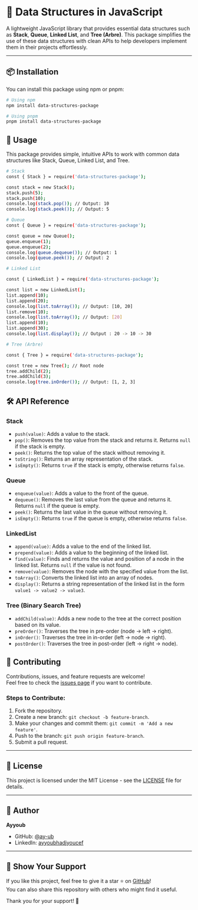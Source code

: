 # 🌟 Data Structures in JavaScript

A lightweight JavaScript library that provides essential data structures such as **Stack**, **Queue**, **Linked List**, and **Tree (Arbre)**. This package simplifies the use of these data structures with clean APIs to help developers implement them in their projects effortlessly.

---

## 📦 Installation

You can install this package using npm or pnpm:

```bash
# Using npm
npm install data-structures-package

# Using pnpm
pnpm install data-structures-package
```

## 🚀 Usage

This package provides simple, intuitive APIs to work with common data structures like Stack, Queue, Linked List, and Tree.

```bash
# Stack
const { Stack } = require('data-structures-package');

const stack = new Stack();
stack.push(5);
stack.push(10);
console.log(stack.pop()); // Output: 10
console.log(stack.peek()); // Output: 5

```

```bash
# Queue
const { Queue } = require('data-structures-package');

const queue = new Queue();
queue.enqueue(1);
queue.enqueue(2);
console.log(queue.dequeue()); // Output: 1
console.log(queue.peek()); // Output: 2


```

```bash
# Linked List

const { LinkedList } = require('data-structures-package');

const list = new LinkedList();
list.append(10);
list.append(20);
console.log(list.toArray()); // Output: [10, 20]
list.remove(10);
console.log(list.toArray()); // Output: [20]
list.append(10);
list.append(30);
console.log(list.display()); // Output : 20 -> 10 -> 30

```

```bash
# Tree (Arbre)

const { Tree } = require('data-structures-package');

const tree = new Tree(); // Root node
tree.addChild(2);
tree.addChild(3);
console.log(tree.inOrder()); // Output: [1, 2, 3]
```

## 🛠 API Reference

### Stack

- `push(value)`: Adds a value to the stack.
- `pop()`: Removes the top value from the stack and returns it. Returns `null` if the stack is empty.
- `peek()`: Returns the top value of the stack without removing it.
- `toString()`: Returns an array representation of the stack.
- `isEmpty()`: Returns `true` if the stack is empty, otherwise returns `false`.

### Queue

- `enqueue(value)`: Adds a value to the front of the queue.
- `dequeue()`: Removes the last value from the queue and returns it. Returns `null` if the queue is empty.
- `peek()`: Returns the last value in the queue without removing it.
- `isEmpty()`: Returns `true` if the queue is empty, otherwise returns `false`.

### LinkedList

- `append(value)`: Adds a value to the end of the linked list.
- `prepend(value)`: Adds a value to the beginning of the linked list.
- `find(value)`: Finds and returns the value and position of a node in the linked list. Returns `null` if the value is not found.
- `remove(value)`: Removes the node with the specified value from the list.
- `toArray()`: Converts the linked list into an array of nodes.
- `display()`: Returns a string representation of the linked list in the form `value1 -> value2 -> value3`.

### Tree (Binary Search Tree)

- `addChild(value)`: Adds a new node to the tree at the correct position based on its value.
- `preOrder()`: Traverses the tree in pre-order (node → left → right).
- `inOrder()`: Traverses the tree in in-order (left → node → right).
- `postOrder()`: Traverses the tree in post-order (left → right → node).

## 🤝 Contributing

Contributions, issues, and feature requests are welcome!  
Feel free to check the [issues page](../../issues/) if you want to contribute.

### Steps to Contribute:

1. Fork the repository.
2. Create a new branch: `git checkout -b feature-branch`.
3. Make your changes and commit them: `git commit -m 'Add a new feature'`.
4. Push to the branch: `git push origin feature-branch`.
5. Submit a pull request.

---

## 📝 License

This project is licensed under the MIT License - see the [LICENSE](./LICENSE) file for details.

---

## 👤 Author

**Ayyoub**

- GitHub: [@ay-ub](https://github.com/ay-ub)
- LinkedIn: [ayyoubhadjyoucef](https://www.linkedin.com/in/ayyoubhadjyoucef)

---

## 🌟 Show Your Support

If you like this project, feel free to give it a star ⭐ on [GitHub](https://github.com/ay-ub/data-structures-package)!  
You can also share this repository with others who might find it useful.

Thank you for your support! 🙌
